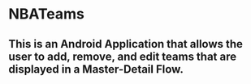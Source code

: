 # NBATeams

## This is an Android Application that allows the user to add, remove, and edit teams that are displayed in a Master-Detail Flow.
